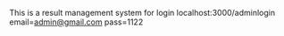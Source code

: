 This is a result management system 
for login localhost:3000/adminlogin
email=admin@gmail.com
pass=1122
